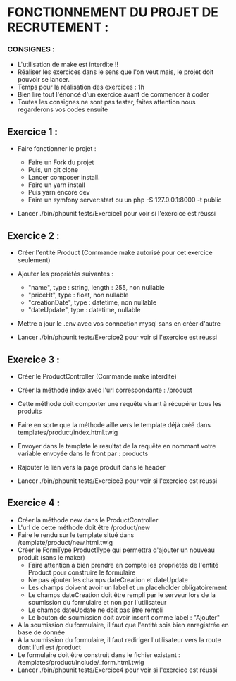 # FONCTIONNEMENT DU PROJET DE RECRUTEMENT :

### CONSIGNES :

- L'utilisation de make est interdite !!
- Réaliser les exercices dans le sens que l'on veut mais, le projet doit pouvoir se lancer.
- Temps pour la réalisation des exercices : 1h
- Bien lire tout l'énoncé d'un exercice avant de commencer à coder
- Toutes les consignes ne sont pas tester, faites attention nous regarderons vos codes ensuite

## Exercice 1 :

- Faire fonctionner le projet :

    - Faire un Fork du projet
    - Puis, un git clone
    - Lancer composer install.
    - Faire un yarn install
    - Puis yarn encore dev
    - Faire un symfony server:start ou un php -S 127.0.0.1:8000 -t public  

- Lancer ./bin/phpunit tests/Exercice1 pour voir si l'exercice est réussi

## Exercice 2 :

- Créer l'entité Product (Commande make autorisé pour cet exercice seulement)
- Ajouter les propriétés suivantes :

     - "name", type : string, length : 255, non nullable
     - "priceHt", type : float, non nullable
     - "creationDate", type : datetime, non nullable
     - "dateUpdate", type : datetime, nullable

- Mettre a jour le .env avec vos connection mysql sans en créer d'autre

- Lancer ./bin/phpunit tests/Exercice2 pour voir si l'exercice est réussi

## Exercice 3 :

- Créer le ProductController (Commande make interdite)
- Créer la méthode index avec l'url correspondante : /product
- Cette méthode doit comporter une requête visant à récupérer tous les produits
- Faire en sorte que la méthode aille vers le template déjà créé dans templates/product/index.html.twig
- Envoyer dans le template le resultat de la requête en nommant votre variable envoyée dans le front par : products
- Rajouter le lien vers la page produit dans le header

- Lancer ./bin/phpunit tests/Exercice3 pour voir si l'exercice est réussi

## Exercice 4 :

- Créer la méthode new dans le ProductController
- L'url de cette méthode doit être /product/new
- Faire le rendu sur le template situé dans /template/product/new.html.twig
- Créer le FormType ProductType qui permettra d'ajouter un nouveau produit (sans le maker)
   - Faire attention à bien prendre en compte les propriétés de l'entité Product pour construire le formulaire
   - Ne pas ajouter les champs dateCreation et dateUpdate
   - Les champs doivent avoir un label et un placeholder obligatoirement
   - Le champs dateCreation doit être rempli par le serveur lors de la soumission du formulaire et non par l'utilisateur
   - Le champs dateUpdate ne doit pas être rempli
   - Le bouton de soumission doit avoir inscrit comme label : "Ajouter"
- A la soumission du formulaire, il faut que l'entité sois bien enregistrée en base de donnée
- A la soumission du formulaire, il faut rediriger l'utilisateur vers la route dont l'url est /product
- Le formulaire doit être construit dans le fichier existant : /templates/product/include/_form.html.twig
- Lancer ./bin/phpunit tests/Exercice4 pour voir si l'exercice est réussi
